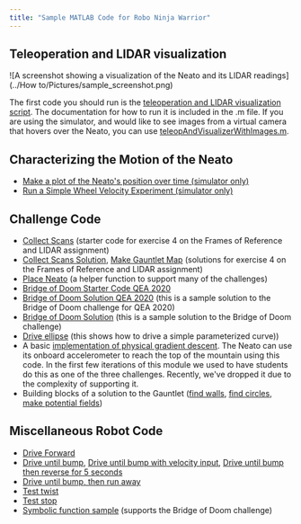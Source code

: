 ```yaml
---
title: "Sample MATLAB Code for Robo Ninja Warrior"
---
```


## Teleoperation and LIDAR visualization

![A screenshot showing a visualization of the Neato and its LIDAR readings](../How to/Pictures/sample_screenshot.png)

The first code you should run is the [teleoperation and LIDAR visualization script](teleopAndVisualizer.md).  The documentation for how to run it is included in the .m file.  If you are using the simulator, and would like to see images from a virtual camera that hovers over the Neato, you can use [teleopAndVisualizerWithImages.m](teleopAndVisualizerWithImages.md).

## Characterizing the Motion of the Neato
* [Make a plot of the Neato's position over time (simulator only)](makeNeatoPositionPlot)
* [Run a Simple Wheel Velocity Experiment (simulator only)](runBasicWheelVelocityExperiment)


## Challenge Code

* [Collect Scans](collectScans) (starter code for exercise 4 on the Frames of Reference and LIDAR assignment)
* [Collect Scans Solution](collectScansSolution), [Make Gauntlet Map](makeGauntletMapSolution) (solutions for exercise 4 on the Frames of Reference and LIDAR assignment)
* [Place Neato](placeNeato) (a helper function to support many of the challenges)
* [Bridge of Doom Starter Code QEA 2020](starterCodeForBridgeOfDoomQEA2020)
* [Bridge of Doom Solution QEA 2020](bridgeOfDoomQEA2020) (this is a sample solution to the Bridge of Doom challenge for QEA 2020)
* [Bridge of Doom Solution](bridgeOfDoom) (this is a sample solution to the Bridge of Doom challenge)
* [Drive ellipse](driveEllipse) (this shows how to drive a simple parameterized curve))
* A basic [implementation of physical gradient descent](hillClimbing.m).  The Neato can use its onboard accelerometer to reach the top of the mountain using this code.  In the first few iterations of this module we used to have students do this as one of the three challenges.  Recently, we've dropped it due to the complexity of supporting it.
* Building blocks of a solution to the Gauntlet ([find walls](findWalls.m), [find circles](findCircles.m), [make potential fields](makePotentials.m))

## Miscellaneous Robot Code

* [Drive Forward](driveforward)
* [Drive until bump](driveUntilBump), [Drive until bump with velocity input](driveUntilBumpWithVelInput), [Drive until bump then reverse for 5 seconds](driveUntilBumpThenRunAwayForATime)
* [Drive until bump, then run away](driveUntilBumpThenRunAway)
* [Test twist](testTwist.m)
* [Test stop](testStop.m)
* [Symbolic function sample](symbolicFunExample.m) (supports the Bridge of Doom challenge)

